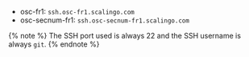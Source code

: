 * osc-fr1: `ssh.osc-fr1.scalingo.com`
* osc-secnum-fr1: `ssh.osc-secnum-fr1.scalingo.com`

{% note %}
The SSH port used is always 22 and the SSH username is always `git`.
{% endnote %}
